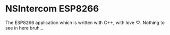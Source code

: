 # NSIntercom ESP8266

The ESP8266 application which is written with C++, with love ♡.
Nothing to see in here bruh...